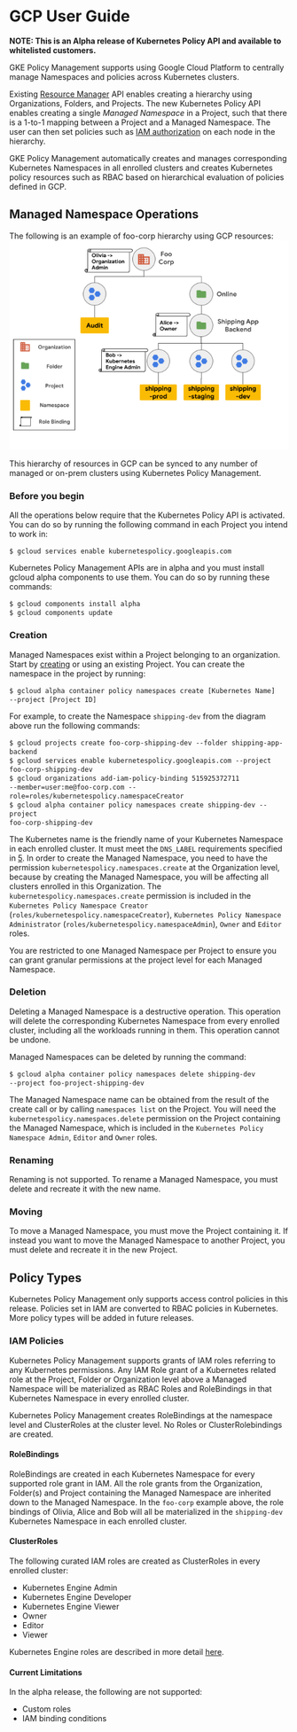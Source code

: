 # GCP User Guide

**NOTE: This is an Alpha release of Kubernetes Policy API and available to
whitelisted customers.**

GKE Policy Management supports using Google Cloud Platform to centrally manage
Namespaces and policies across Kubernetes clusters.

Existing [Resource Manager][1] API enables creating a hierarchy using
Organizations, Folders, and Projects. The new Kubernetes Policy API enables
creating a single *Managed Namespace* in a Project, such that there is a 1-to-1
mapping between a Project and a Managed Namespace. The user can then set
policies such as [IAM authorization][2] on each node in the hierarchy.

GKE Policy Management automatically creates and manages corresponding Kubernetes
Namespaces in all enrolled clusters and creates Kubernetes policy resources such
as RBAC based on hierarchical evaluation of policies defined in GCP.

## Managed Namespace Operations

The following is an example of foo-corp hierarchy using GCP resources:
![drawing](img/foo_corp_gcp.png)

This hierarchy of resources in GCP can be synced to any number of managed or
on-prem clusters using Kubernetes Policy Management.

### Before you begin

All the operations below require that the Kubernetes Policy API is activated.
You can do so by running the following command in each Project you intend to
work in:

```console
$ gcloud services enable kubernetespolicy.googleapis.com
```

Kubernetes Policy Management APIs are in alpha and you must install gcloud alpha
components to use them. You can do so by running these commands:

```console
$ gcloud components install alpha
$ gcloud components update
```

### Creation

Managed Namespaces exist within a Project belonging to an organization. Start by
[creating][4] or using an existing Project. You can create the namespace in the
project by running:

```console
$ gcloud alpha container policy namespaces create [Kubernetes Name]
--project [Project ID]
```

For example, to create the Namespace `shipping-dev` from the diagram above run
the following commands:

```console
$ gcloud projects create foo-corp-shipping-dev --folder shipping-app-backend
$ gcloud services enable kubernetespolicy.googleapis.com --project
foo-corp-shipping-dev
$ gcloud organizations add-iam-policy-binding 515925372711
--member=user:me@foo-corp.com --role=roles/kubernetespolicy.namespaceCreator
$ gcloud alpha container policy namespaces create shipping-dev --project
foo-corp-shipping-dev
```

The Kubernetes name is the friendly name of your Kubernetes Namespace in each
enrolled cluster. It must meet the `DNS_LABEL` requirements specified in [5]. In
order to create the Managed Namespace, you need to have the permission
`kubernetespolicy.namespaces.create` at the Organization level, because by
creating the Managed Namespace, you will be affecting all clusters enrolled in
this Organization. The `kubernetespolicy.namespaces.create` permission is
included in the `Kubernetes Policy Namespace Creator`
(`roles/kubernetespolicy.namespaceCreator`), `Kubernetes Policy Namespace
Administrator` (`roles/kubernetespolicy.namespaceAdmin`), `Owner` and `Editor`
roles.

You are restricted to one Managed Namespace per Project to ensure you can grant
granular permissions at the project level for each Managed Namespace.

### Deletion

Deleting a Managed Namespace is a destructive operation. This operation will
delete the corresponding Kubernetes Namespace from every enrolled cluster,
including all the workloads running in them. This operation cannot be undone.

Managed Namespaces can be deleted by running the command:

```console
$ gcloud alpha container policy namespaces delete shipping-dev
--project foo-project-shipping-dev
```

The Managed Namespace name can be obtained from the result of the create call or
by calling `namespaces list` on the Project. You will need the
`kubernetespolicy.namespaces.delete` permission on the Project containing the
Managed Namespace, which is included in the `Kubernetes Policy Namespace Admin`,
`Editor` and `Owner` roles.

### Renaming

Renaming is not supported. To rename a Managed Namespace, you must delete and
recreate it with the new name.

### Moving

To move a Managed Namespace, you must move the Project containing it. If instead
you want to move the Managed Namespace to another Project, you must delete and
recreate it in the new Project.

## Policy Types

Kubernetes Policy Management only supports access control policies in this
release. Policies set in IAM are converted to RBAC policies in Kubernetes. More
policy types will be added in future releases.

### IAM Policies

Kubernetes Policy Management supports grants of IAM roles referring to any
Kubernetes permissions. Any IAM Role grant of a Kubernetes related role at the
Project, Folder or Organization level above a Managed Namespace will be
materialized as RBAC Roles and RoleBindings in that Kubernetes Namespace in
every enrolled cluster.

Kubernetes Policy Management creates RoleBindings at the namespace level and
ClusterRoles at the cluster level. No Roles or ClusterRolebindings are created.

#### RoleBindings

RoleBindings are created in each Kubernetes Namespace for every supported role
grant in IAM. All the role grants from the Organization, Folder(s) and Project
containing the Managed Namespace are inherited down to the Managed Namespace. In
the `foo-corp` example above, the role bindings of Olivia, Alice and Bob will
all be materialized in the `shipping-dev` Kubernetes Namespace in each enrolled
cluster.

#### ClusterRoles

The following curated IAM roles are created as ClusterRoles in every enrolled
cluster:

*   Kubernetes Engine Admin
*   Kubernetes Engine Developer
*   Kubernetes Engine Viewer
*   Owner
*   Editor
*   Viewer

Kubernetes Engine roles are described in more detail [here][3].

#### Current Limitations

In the alpha release, the following are not supported:

* Custom roles
* IAM binding conditions


[1]: https://cloud.google.com/resource-manager
[2]: https://cloud.google.com/iam
[3]: https://cloud.google.com/kubernetes-engine/docs/how-to/iam#predefined
[4]: https://cloud.google.com/resource-manager/docs/creating-managing-projects
[5]: https://github.com/kubernetes/community/blob/master/contributors/design-proposals/architecture/identifiers.md
